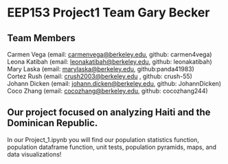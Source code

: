 # EEP153 Project1 Team Gary Becker

## Team Members

Carmen Vega (email: carmenvega@berkeley.edu, github: carmen4vega)  
Leona Katibah (email: leonakatibah@berkeley.edu, github: leonakatibah)  
Mary Laska (email: marylaska@berkeley.edu, github:panda41983)  
Cortez Rush (email: crush2003@berkeley.edu , github: crush-55)  
Johann Dicken (email: johann.dicken@berkeley.edu, github: JohannDicken)  
Coco Zhang (email: cocozhang@berkeley.edu, github: cocozhang244)  

## Our project focused on analyzing Haiti and the Dominican Republic.

In our Project_1.ipynb you will find our population statistics function, population dataframe function, unit tests, population pyramids, maps, and data visualizations! 

